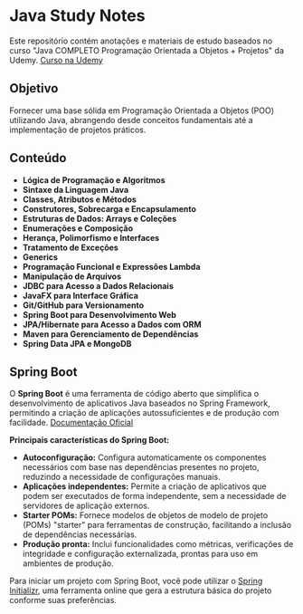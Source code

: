 # Java Study Notes

Este repositório contém anotações e materiais de estudo baseados no curso "Java COMPLETO Programação Orientada a Objetos + Projetos" da Udemy. [Curso na Udemy](https://www.udemy.com/course/java-curso-completo/)

## Objetivo

Fornecer uma base sólida em Programação Orientada a Objetos (POO) utilizando Java, abrangendo desde conceitos fundamentais até a implementação de projetos práticos.

## Conteúdo

- **Lógica de Programação e Algoritmos**
- **Sintaxe da Linguagem Java**
- **Classes, Atributos e Métodos**
- **Construtores, Sobrecarga e Encapsulamento**
- **Estruturas de Dados: Arrays e Coleções**
- **Enumerações e Composição**
- **Herança, Polimorfismo e Interfaces**
- **Tratamento de Exceções**
- **Generics**
- **Programação Funcional e Expressões Lambda**
- **Manipulação de Arquivos**
- **JDBC para Acesso a Dados Relacionais**
- **JavaFX para Interface Gráfica**
- **Git/GitHub para Versionamento**
- **Spring Boot para Desenvolvimento Web**
- **JPA/Hibernate para Acesso a Dados com ORM**
- **Maven para Gerenciamento de Dependências**
- **Spring Data JPA e MongoDB**

## Spring Boot

O **Spring Boot** é uma ferramenta de código aberto que simplifica o desenvolvimento de aplicativos Java baseados no Spring Framework, permitindo a criação de aplicações autossuficientes e de produção com facilidade. [Documentação Oficial](https://spring.io/projects/spring-boot)

**Principais características do Spring Boot:**

- **Autoconfiguração:** Configura automaticamente os componentes necessários com base nas dependências presentes no projeto, reduzindo a necessidade de configurações manuais.
- **Aplicações independentes:** Permite a criação de aplicativos que podem ser executados de forma independente, sem a necessidade de servidores de aplicação externos.
- **Starter POMs:** Fornece modelos de objetos de modelo de projeto (POMs) "starter" para ferramentas de construção, facilitando a inclusão de dependências necessárias.
- **Produção pronta:** Inclui funcionalidades como métricas, verificações de integridade e configuração externalizada, prontas para uso em ambientes de produção.

Para iniciar um projeto com Spring Boot, você pode utilizar o [Spring Initializr](https://start.spring.io/), uma ferramenta online que gera a estrutura básica do projeto conforme suas preferências.